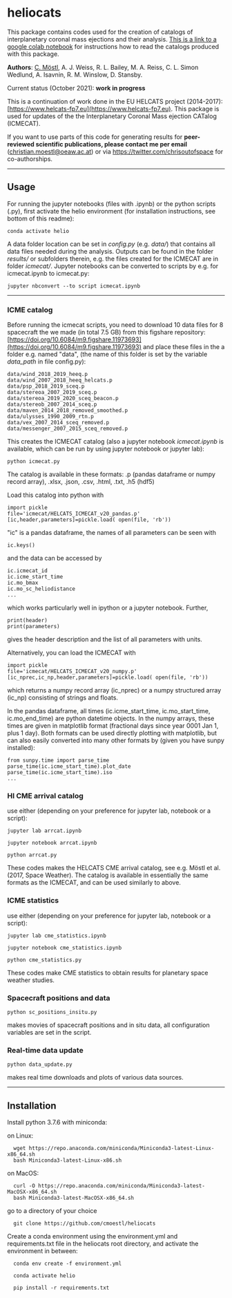 # heliocats


This package contains codes used for the creation of catalogs of interplanetary coronal mass ejections and their analysis. [This is a link to a google colab notebook](https://colab.research.google.com/drive/1_zJMGJnX3XJx7FCHD04SC3Y0KCMdDGMz) for instructions how to read the catalogs produced with this package.


**Authors**: [C. Möstl](https://www.iwf.oeaw.ac.at/en/user-site/christian-moestl/), A. J. Weiss, R. L. Bailey, M. A. Reiss, C. L. Simon Wedlund, A. Isavnin, R. M. Winslow, D. Stansby.

Current status (October 2021): **work in progress** 

This is a continuation of work done in the EU HELCATS project (2014-2017): 
[https://www.helcats-fp7.eu](https://www.helcats-fp7.eu). This package is used for updates of the the Interplanetary Coronal Mass ejection CATalog (ICMECAT).

If you want to use parts of this code for generating results for **peer-reviewed scientific publications, 
please contact me per email** (christian.moestl@oeaw.ac.at) or via https://twitter.com/chrisoutofspace for co-authorships.




---
## Usage

For running the jupyter notebooks (files with .ipynb) or the python scripts (.py), first activate the helio environment (for installation instructions, see bottom of this readme):

    conda activate helio

A data folder location can be set in *config.py* (e.g. *data/*) that contains all data files needed during the analysis. Outputs can be found in the folder *results/* or subfolders therein, e.g. the files created for the ICMECAT are in folder *icmecat/*. Jupyter notebooks can be converted to scripts by e.g. for icmecat.ipynb to icmecat.py:

    jupyter nbconvert --to script icmecat.ipynb
    
---




### ICME catalog 

Before running the icmecat scripts, you need to download 10 data files for 8 spacecraft the we made 
(in total 7.5 GB) from this figshare repository: 
[https://doi.org/10.6084/m9.figshare.11973693](https://doi.org/10.6084/m9.figshare.11973693)
and place these files in the a folder e.g. named "data", 
(the name of this folder is set by the variable *data_path* in file config.py):

    data/wind_2018_2019_heeq.p
    data/wind_2007_2018_heeq_helcats.p
    data/psp_2018_2019_sceq.p
    data/stereoa_2007_2019_sceq.p
    data/stereoa_2019_2020_sceq_beacon.p
    data/stereob_2007_2014_sceq.p
    data/maven_2014_2018_removed_smoothed.p
    data/ulysses_1990_2009_rtn.p
    data/vex_2007_2014_sceq_removed.p
    data/messenger_2007_2015_sceq_removed.p
 

This creates the ICMECAT catalog (also a jupyter notebook *icmecat.ipynb* is available, which can be run by using jupyter notebook or jupyter lab):

    python icmecat.py

The catalog is available in these formats: .p (pandas dataframe or numpy record array), .xlsx, .json, .csv, .html, .txt, .h5 (hdf5)   

Load this catalog into python with 

    import pickle
    file='icmecat/HELCATS_ICMECAT_v20_pandas.p'
    [ic,header,parameters]=pickle.load( open(file, 'rb'))
    
    
"ic" is a pandas dataframe, the names of all parameters can be seen with 

    ic.keys()

and the data can be accessed by
    
    ic.icmecat_id
    ic.icme_start_time
    ic.mo_bmax
    ic.mo_sc_heliodistance
    ...

which works particularly well in ipython or a jupyter notebook. Further, 

    print(header)
    print(parameters)
    
gives the header description and the list of all parameters with units.     

Alternatively, you can load the ICMECAT with 

    import pickle
    file='icmecat/HELCATS_ICMECAT_v20_numpy.p'
    [ic_nprec,ic_np,header,parameters]=pickle.load( open(file, 'rb'))  

which returns a numpy record array (ic_nprec) or a numpy structured array (ic_np) consisting of strings and floats.

In the pandas dataframe, all times (ic.icme_start_time, ic.mo_start_time, ic.mo_end_time) are python datetime objects. 
In the numpy arrays, these times are given in matplotlib format (fractional days since year 0001 Jan 1, plus 1 day). 
Both formats can be used directly plotting with matplotlib, but can also easily 
converted into many other formats by (given you have sunpy installed):

    from sunpy.time import parse_time
    parse_time(ic.icme_start_time).plot_date
    parse_time(ic.icme_start_time).iso
    ...


### HI CME arrival catalog 

use either (depending on your preference for jupyter lab, notebook or a script):

    jupyter lab arrcat.ipynb
  
    jupyter notebook arrcat.ipynb

    python arrcat.py
    
These codes makes the HELCATS CME arrival catalog, see e.g. Möstl et al. (2017, Space Weather). The catalog is available in essentially the same formats as the ICMECAT, and can be used similarly to above.





### ICME statistics

use either (depending on your preference for jupyter lab, notebook or a script):

    jupyter lab cme_statistics.ipynb
  
    jupyter notebook cme_statistics.ipynb

    python cme_statistics.py
    
These codes make CME statistics to obtain results for planetary space weather studies.


### Spacecraft positions and data

    python sc_positions_insitu.py

makes movies of spacecraft positions and in situ data, all configuration variables are set in the script.


### Real-time data update

    python data_update.py
    
makes real time downloads and plots of various data sources.


---

## Installation 

Install python 3.7.6 with miniconda:

on Linux:

	  wget https://repo.anaconda.com/miniconda/Miniconda3-latest-Linux-x86_64.sh
	  bash Miniconda3-latest-Linux-x86.sh

on MacOS:

	  curl -O https://repo.anaconda.com/miniconda/Miniconda3-latest-MacOSX-x86_64.sh
	  bash Miniconda3-latest-MacOSX-x86_64.sh

go to a directory of your choice

	  git clone https://github.com/cmoestl/heliocats
	  

Create a conda environment using the environment.yml and requirements.txt file in the heliocats root directory, and activate the environment in between:

	  conda env create -f environment.yml

	  conda activate helio

	  pip install -r requirements.txt
	  


